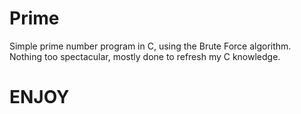 # Prime
Simple prime number program in C, using the Brute Force algorithm. Nothing too spectacular, mostly done to refresh my C knowledge.

# ENJOY
